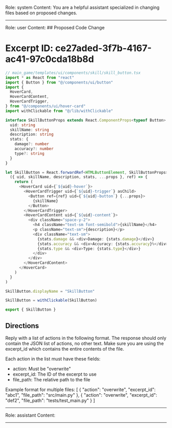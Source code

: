 Role: system
Content: You are a helpful assistant specialized in changing files based on proposed changes.
__________________
Role: user
Content: ## Proposed Code Change
# Excerpt ID: ce27aded-3f7b-4167-ac41-97c0cda18b8d
```typescript
// main_game/templates/ui/components/skill/skill_button.tsx
import * as React from "react"
import { Button } from "@/components/ui/button"
import {
  HoverCard,
  HoverCardContent,
  HoverCardTrigger,
} from "@/components/ui/hover-card"
import withClickable from "@/lib/withClickable"

interface SkillButtonProps extends React.ComponentProps<typeof Button> {
  uid: string
  skillName: string
  description: string
  stats: {
    damage?: number
    accuracy?: number
    type?: string
  }
}

let SkillButton = React.forwardRef<HTMLButtonElement, SkillButtonProps>(
  ({ uid, skillName, description, stats, ...props }, ref) => {
    return (
      <HoverCard uid={`${uid}-hover`}>
        <HoverCardTrigger uid={`${uid}-trigger`} asChild>
          <Button ref={ref} uid={`${uid}-button`} {...props}>
            {skillName}
          </Button>
        </HoverCardTrigger>
        <HoverCardContent uid={`${uid}-content`}>
          <div className="space-y-2">
            <h4 className="text-sm font-semibold">{skillName}</h4>
            <p className="text-sm">{description}</p>
            <div className="text-sm">
              {stats.damage && <div>Damage: {stats.damage}</div>}
              {stats.accuracy && <div>Accuracy: {stats.accuracy}%</div>}
              {stats.type && <div>Type: {stats.type}</div>}
            </div>
          </div>
        </HoverCardContent>
      </HoverCard>
    )
  }
)

SkillButton.displayName = "SkillButton"

SkillButton = withClickable(SkillButton)

export { SkillButton }
```

## Directions
Reply with a list of actions in the following format. The response should only contain the JSON list of actions, no other text.
Make sure you are using the excerpt_id which contains the entire contents of the file.

Each action in the list must have these fields:
- action: Must be "overwrite"
- excerpt_id: The ID of the excerpt to use
- file_path: The relative path to the file

Example format for multiple files:
[
    {
        "action": "overwrite",
        "excerpt_id": "abc1",
        "file_path": "src/main.py"
    },
    {
        "action": "overwrite",
        "excerpt_id": "def2",
        "file_path": "tests/test_main.py"
    }
]
__________________
Role: assistant
Content: 
__________________
